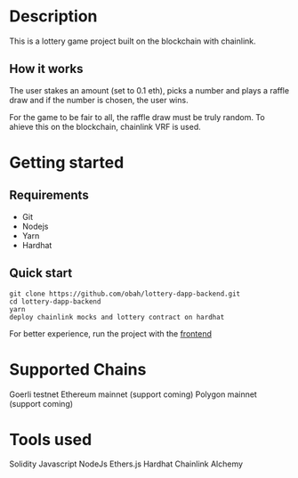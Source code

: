 # Description
This is a lottery game project built on the blockchain with chainlink.

## How it works
The user stakes an amount (set to 0.1 eth), picks a number and plays a raffle draw and if the number is chosen, the user wins.

For the game to be fair to all, the raffle draw must be truly random. To ahieve this on the blockchain, chainlink VRF is used.


# Getting started

## Requirements

- Git
- Nodejs
- Yarn
- Hardhat

## Quick start
```
git clone https://github.com/obah/lottery-dapp-backend.git
cd lottery-dapp-backend
yarn
deploy chainlink mocks and lottery contract on hardhat
```

For better experience, run the project with the [frontend](https://github.com/obah/lottery-dapp-frontend.git)

# Supported Chains

Goerli testnet
Ethereum mainnet (support coming)
Polygon mainnet (support coming)

# Tools used

Solidity
Javascript
NodeJs
Ethers.js
Hardhat
Chainlink
Alchemy
